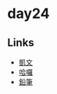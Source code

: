 # day24

## Links

- [凱文](https://rabbittee.github.io/JavaScript30/day24/kevin/)
- [哈囉](https://rabbittee.github.io/JavaScript30/day24/kirby/)
- [鉛筆](https://rabbittee.github.io/JavaScript30/day24/pencil/)
